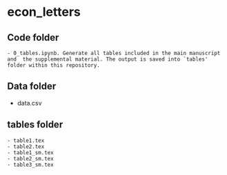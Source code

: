 # econ_letters

## Code folder

    - 0_tables.ipynb. Generate all tables included in the main manuscript and  the supplemental material. The output is saved into `tables' folder within this repository.

## Data folder

- data.csv


## tables folder
    - table1.tex
    - table2.tex 
    - table1_sm.tex
    - table2_sm.tex
    - table3_sm.tex